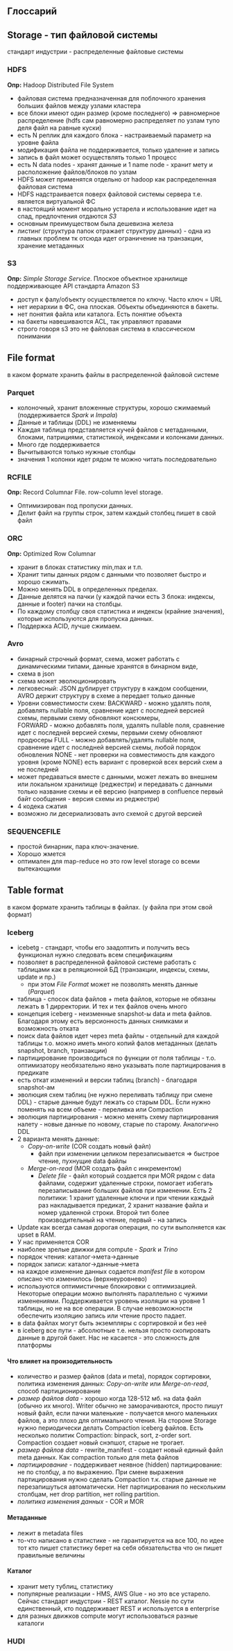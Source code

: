 ## Глоссарий

## Storage - тип файловой системы
стандарт индустрии - распределенные файловые системы

### HDFS
**Опр:** Hadoop Distributed File System
* файловая система предназначенная для поблочного хранения больших файлов между узлами кластера
* все блоки имеют один размер (кроме  последнего) => равномерное распределение (hdfs сам равномерно распределяет по узлам тупо деля файл на равные куски)
* есть N реплик для каждого блока - настраиваемый параметр на уровне файла
* модификация файла не поддерживается, только удаление и запись
* запись в файл может осуществлять только 1 процесс
* есть N data nodes - хранят данные и 1 name node - хранит мету и расположение файлов/блоков по узлам
* HDFS может применятся отдельно от hadoop как распределенная файловая система
* HDFS надстраивается поверх файловой системы сервера т.е. является виртуальной ФС
* в настоящий момент морально устарела и использование идет на спад, предпочтения отдаются *S3*
* основным преимуществом была дешевизна железа
* листинг (структура папок отражает структуру данных) - одна из главных проблем тк отсюда идет ограничение на транзакции, хранение метаданных

### S3
**Опр:** *Simple Storage Service*. Плоское объектное хранилище поддерживающее API стандарта Amazon S3
* доступ к фалу/объекту осуществляется по ключу. Часто ключ = URL
* нет иерархии в ФС, она плоская. Объекты объединяются в бакеты.
* нет понятия файла или каталога. Есть понятие объекта
* на бакеты навешиваются ACL, так управляют правами
* строго говоря s3 это не файловая система в классическом понимании
## File format
в каком формате хранить файлы в распределенной файловой системе
### Parquet
* колоночный, хранит вложенные структуры, хорошо сжимаемый (поддерживается *Spark* и *Impala*)
* Данные и таблицы (DDL) не изменяемы
* Каждая таблица представляется кучей файлов с метаданными, блоками, патрициями, статистикой, индексами и колонками данных.
* Много где поддерживается
* Вычитываются только нужные столбцы
* значения 1 колонки идет рядом те можно читать последовательно

### RCFILE
**Опр:** Record Columnar File. row-column level storage. 
* Оптимизирован под пропуски данных. 
* Делит файл на группы строк, затем каждый столбец пишет в свой файл

### ORC
**Опр:** Optimized Row Columnar
* хранит в блоках статистику min,max и т.п. 
* Хранит типы данных рядом с данными что позволяет быстро и хорошо сжимать. 
* Можно менять DDL в определенных пределах. 
* Данные делятся на пачки (у каждой пачки есть 3 блока: индексы, данные и footer) пачки на столбцы.
* По каждому столбцу своя статистика и индексы (крайние значения), которые используются для пропуска данных. 
* Поддержка ACID, лучше сжимаем.

### Avro
* бинарный строчный формат, схема, может работать с динамическими типами, данные хранятся в бинарном виде, 
* схема в json
* схема может эволюционировать
* легковесный: JSON дублирует структуру в каждом сообщении, AVRO держит структуру в схеме а передает только данные
* Уровни совместимости схем: 
	   BACKWARD - можно удалять поля, добавлять nullable поля, сравнение идет с последней версией схемы, первыми схему обновляют консюмеры,                     
	   FORWARD - можно добавлять поля, удалять nullable поля, сравнение идет с последней версией схемы, первыми схему обновляют продюсеры
	   FULL - можно добавлять/удалять nullable поля, сравнение идет с последней версией схемы, любой порядок обновления
	   NONE - нет проверки на совместимость
	   для каждого уровня (кроме NONE) есть вариант с проверкой всех версий схем а не последней
* может предаваться вместе с данными, может лежать во внешнем или локальном хранилище (реджестри) и передавать с данными только название схемы и её версию (например в confluence первый байт сообщения - версия схемы из реджестри)
* 4 кодека сжатия
* возможно ли десериализовать avro схемой с другой версией

### SEQUENCEFILE
* простой бинарник, пара ключ-значение. 
* Хорошо жмется
* оптимален для map-reduce но это row level storage со всеми вытекающими

## Table format
в каком формате хранить таблицы в  файлах. (у файла при этом свой формат)

### Iceberg
* icebetg - стандарт, чтобы его заадоптить и получить весь функционал нужно следовать всем спецификациям
* позволяет в распределенной файловой системе работать с таблицами как в реляционной БД (транзакции, индексы, схемы, update и пр.)
	* при этом *File Format* может не позволять менять данные (*Parquet*)
* таблица - спосок data файлов + meta файлов, которые не обязаны лежать в 1 дирректории. И тех и тех файлов очень много
* концепция iceberg - неизменные snapshot-ы data и meta файлов. Благодаря этому есть версионность данных снимками и возможность отката
* поиск data файлов идет через meta файлы - отдельный для каждой таблицы т.о. можно иметь много копий фалов метаданных (делать snapshot, branch, транзакции)
* партицирование производиться по функции от поля таблицы - т.о. оптимизатору необязательно явно указывать поле партицирования в предикате
* есть откат изменений и версии таблиц (branch) - благодаря snapshot-ам
* эволюция схем таблиц (не нужно переливать таблицу при смене DDL) - старые данные будут лежать со старым DDL. Если нужно поменять на всем объеме - переливка или Compaction
* эволюция партицирования - можно менять схему партицирования налету - новые данные по новому, старые по старому. Аналогично DDL
* 2 варианта менять данные: 
	* *Copy-on-write* (COR создать новый файл)
		* файл при изменении целиком перезаписывается => быстрое чтение, пухнущие data файлы
	* *Merge-on-read* (MOR создать файл с инкрементом)
		* *Delete file* - файл который создается при MOR рядом с data файлами, содержит удаленные строки, помогает избегать перезаписывание больших файлов при изменении. Есть 2 политики: 1 хранит удаленные ключи и при чтении каждый раз накладывается предикат, 2 хранит название файла и номер удаленной строки. Второй тип более производительный на чтение, первый - на запись
* Update как всегда самая дорогая операция, по сути выполняется как upset в RAM. 
* У нас применяется COR	
* наиболее зрелые движки для compute - *Spark* и *Trino*
* порядок чтения: каталог->мета->данные
* порядок записи: каталог->данные->мета
* на каждое изменение данных содается *manifest file* в котором описано что изменилось (верхнеуровнево)
* используются оптимистичные блокировки с оптимизацией. Некоторые операции можно выполнять параллельно с чужими изменениями. Поддерживается уровень изоляции на уровне 1 таблицы, но не на все операции. В случае невозможности обеспечить изоляцию запись или чтение просто падает.
* в data файлах могут быть экземпляры с сортировкой и без неё
* в iceberg все пути - абсолютные т.е. нельзя просто скопировать данные в другой бакет. Нас не касается - это сложность для платформы
#### Что влияет на произодительность
* количество и размер файлов (data и meta), порядок сортировки, политика изменения данных: *Copy-on-write* или *Merge-on-read*, способ партиционирование
* *размер файлов data* - хорошо когда 128-512 мб. на data файл (обычно их много). Writer обычно не заморачиваются, просто пишут новый файл, если пачки маленькие - получается много маленьких файлов, а это плохо для оптимального чтения. На стороне Storage нужно периодически делать Compaction iceberg файлов. Есть несколько политик Compaction: binpack, sort, z-order sort. Compaction создает новый снэпшот, старые не трогает.
* *размер файлов data* - rewrite_manifest - создает новый единый файл meta данных. Как compaction только для meta файлов
* *партицирование* - поддерживает неявное (hidden) партицирование: не по столбцу, а по выражению. При смене выражения партицирования нужно сделать Compaction т.к. старые данные не перезапишуться автоматически. Нет партицирования по нескольким столбцам, нет drop partition, нет rolling partition.
* *политика изменения данных* - COR и MOR
#### Метаданные
* лежит в metadata files
* то-что написано в статистике - не гарантируется на все 100, по идее тот кто пишет статистику берет на себя обязательства что он пишет правильные величины
#### Каталог
* хранит мету тублиц, статистику
* популярные реализации - HMS, AWS Glue - но это все устарело. Сейчас стандарт индустрии - REST каталог. Nessie по сути единственный, кто поддерживает REST и используется в enterprise
* для разных движков compute могут использоваться разные каталоги
### HUDI
